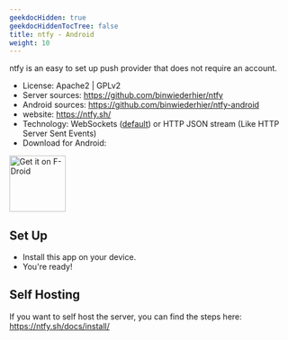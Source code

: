 ```yaml
---
geekdocHidden: true
geekdocHiddenTocTree: false
title: ntfy - Android
weight: 10
---
```


ntfy is an easy to set up push provider that does not require an account.

* License: Apache2 | GPLv2
* Server sources: <https://github.com/binwiederhier/ntfy>
* Android sources: <https://github.com/binwiederhier/ntfy-android>
* website: <https://ntfy.sh/>
* Technology: WebSockets ([default](https://ntfy.sh/docs/deprecations/#android-app-websockets-will-become-the-default-connection-protocol)) or HTTP JSON stream (Like HTTP Server Sent Events)
* Download for Android:

[<img alt="Get it on F-Droid" src="/img/f-droid-badge.png" height=100 >](https://f-droid.org/packages/io.heckel.ntfy)

## Set Up

* Install this app on your device.
* You're ready!

## Self Hosting

If you want to self host the server, you can find the steps here: <https://ntfy.sh/docs/install/>
